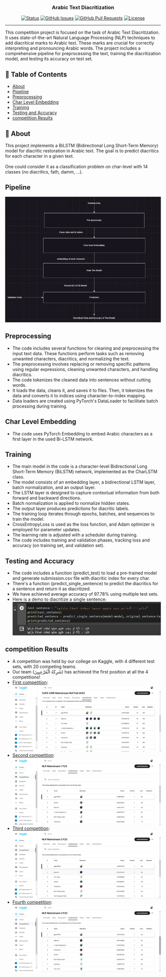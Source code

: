 <h3 align="center">Arabic Text Diacritization</h3>

<div align="center">

[![Status](https://img.shields.io/badge/status-active-success.svg)]()
[![GitHub Issues](https://img.shields.io/github/issues/MoazHassan2022/Arabic-Text-Diacritization.svg)](https://github.com/MoazHassan2022/Arabic-Text-Diacritization/issues)
[![GitHub Pull Requests](https://img.shields.io/github/issues-pr/MoazHassan2022/Arabic-Text-Diacritization.svg)](https://github.com/MoazHassan2022/Arabic-Text-Diacritization/pulls)
[![License](https://img.shields.io/badge/license-MIT-blue.svg)](/LICENSE)

</div>

---

<p align="left"> This competition project is focused on the task of Arabic Text Diacritization. It uses state-of-the-art Natural Language Processing (NLP) techniques to add diacritical marks to Arabic text. These marks are crucial for correctly interpreting and pronouncing Arabic words. The project includes a comprehensive pipeline for preprocessing the text, training the diacritization model, and testing its accuracy on test set.
</p>

## 📝 Table of Contents

- [About](#about)
- [Pipeline](#pipeline)
- [Preprocessing](#preprocessing)
- [Char Level Embedding](#char-level-embedding)
- [Training](#training)
- [Testing and Accuracy](#testing-and-accuracy)
- [competition Results](#competition-results)

## 🧐 About <a name = "about"></a>

This project implements a BiLSTM (Bidirectional Long Short-Term Memory) model for diacritic restoration in Arabic text. The goal is to predict diacritics for each character in a given text.
<br>
<br>
One could consider it as a classification problem on char-level with 14 classes (no diacritics, fath, damm, ...).

## Pipeline <a name = "pipeline"></a>
![alt text](./documentation/pipeline.png)

## Preprocessing <a name = "preprocessing"></a>
  * The code includes several functions for cleaning and preprocessing the input text data. These functions perform tasks such as removing unwanted characters, diacritics, and normalizing the text.
  * The preprocessing involves replacing or removing specific patterns using regular expressions, cleaning unwanted characters, and handling diacritics.
  * The code tokenizes the cleaned data into sentences without cutting words.
  * It loads the data, cleans it, and saves it to files. Then, it tokenizes the data and converts it to indices using character-to-index mapping.
  * Data loaders are created using PyTorch's DataLoader to facilitate batch processing during training.

## Char Level Embedding <a name = "char-level-embedding"></a>
  * The code uses PyTorch Embedding to embed Arabic characters as a first layer in the used Bi-LSTM network.

## Training <a name = "training"></a>
  * The main model in the code is a character-level Bidirectional Long Short-Term Memory (BiLSTM) network, implemented as the CharLSTM class.
  * The model consists of an embedding layer, a bidirectional LSTM layer, batch normalization, and an output layer.
  * The LSTM layer is designed to capture contextual information from both forward and backward directions.
  * Batch normalization is applied to normalize hidden states.
  * The output layer produces predictions for diacritic labels.
  * The training loop iterates through epochs, batches, and sequences to train the model.
  * CrossEntropyLoss is used as the loss function, and Adam optimizer is employed for parameter updates.
  * The learning rate is adjusted with a scheduler during training.
  * The code includes training and validation phases, tracking loss and accuracy (on training set, and validation set).

## Testing and Accuracy <a name = "testing-and-accuracy"></a>
  * The code includes a function (predict_test) to load a pre-trained model and generate submission.csv file with diacritic index for every char.
  * There's a function (predict_single_sentence) to predict the diacritics for a sentence and return it as diacritized.
  * We have achieved average accuracy of 97.78% using multiple test sets.
  * Here is a demo to diacritize a single sentence:
    ![alt text](./documentation/single.png)

## competition Results <a name = "competition-results"></a>
* A competition was held by our college on Kaggle, with 4 different test sets, with 20 competing teams.
* Our team (شَرِكَةُ الْمُرْعِبِيِنَ) has achieved the first position at all the 4 competitions!
* <a href="https://www.kaggle.com/competitions/cufe-cmp-mainstream-nlp-fall-2023/leaderboard">First competition</a>:
  ![alt text](./documentation/CompetitionLeaderboard1.png)
* <a href="https://www.kaggle.com/competitions/nlp-mainstream-1-f23/leaderboard">Second competition</a>:
  ![alt text](./documentation/CompetitionLeaderboard2.png)
* <a href="https://www.kaggle.com/competitions/nlp-mainstream-2-f23/leaderboard">Third competition</a>:
  ![alt text](./documentation/CompetitionLeaderboard3.png)
* <a href="https://www.kaggle.com/competitions/nlp-mainstream-3-f23/leaderboard">Fourth competition</a>:
  ![alt text](./documentation/CompetitionLeaderboard4.png)